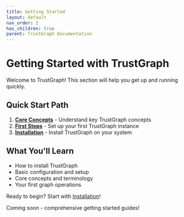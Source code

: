 ```yaml
---
title: Getting Started
layout: default
nav_order: 2
has_children: true
parent: TrustGraph Documentation
---
```


# Getting Started with TrustGraph

Welcome to TrustGraph! This section will help you get up and running quickly.

## Quick Start Path

1. **[Core Concepts](concepts.md)** - Understand key TrustGraph concepts
2. **[First Steps](first-steps.md)** - Set up your first TrustGraph instance
3. **[Installation](installation.md)** - Install TrustGraph on your system

## What You'll Learn

- How to install TrustGraph
- Basic configuration and setup
- Core concepts and terminology
- Your first graph operations

Ready to begin? Start with [Installation](installation.md)!

Coming soon - comprehensive getting started guides!
